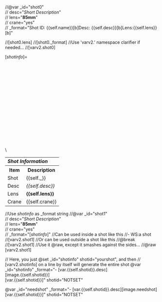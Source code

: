 //@var _id="shot0" \
//     desc="*Short Description*" \
//     lens="**85mm**" \
//     crane="yes" \
//     _format="Shot ID: {{self.name}}[b]Desc: {{self.desc}}[b]Lens:{{self.lens}}[b]"

//[shot0.lens]
//[shot0._format]
//Use 'varv2.' namespace clarifier if needed...
//[varv2.shot0]

[_shotinfo_]=<table class="shotinfo">\
    <tr>\
        <td class="center" colspan="2">***Shot Information***</td>\
    </tr>\
    <tr>\
        <th class="item">Item</th><th class="desc">Description</th>\
    </tr>\
    <tr>\
        <td class="item">Shot</td><td class="desc">{{self._}}</td>\
    </tr>\
    <tr>\
        <td class="item">Desc</td><td>*{{self.desc}}*</td>\
    </tr>\
    <tr>\
        <td class="item">Lens</td><td>**{{self.lens}}**</td>\
    </tr>\
    <tr>\
        <td class="item">Crane</td><td>{{self.crane}}</td>\
    </tr>\
</table>

//Use _shotinfo_ as _format string
//@var _id="shot1" \
//     desc="*Short Description*" \
//     lens="**85mm**" \
//     crane="yes" \
//     _format="[_shotinfo_]"
//Can be used inside a shot like this
//- WS:a shot
//[varv2.shot1]
//Or can be used outside a shot like this
//@break
//[varv2.shot1]
//Use it @raw, except it smashes against the sides...
//@raw [varv2.shot1]

// Here, you just @set _id="shotinfo" shotid="yourshot", and then
// [varv2.shotinfo] on a line by itself will generate the entire shot
@var _id="shotinfo" _format="- [var.{{self.shotid}}.desc]<br />[image.{{self.shotid}}]<br />[var.{{self.shotid}}]" shotid="NOTSET"

@var _id="needshot" _format="- [var.{{self.shotid}}.desc][image.needshot]<br />[var.{{self.shotid}}]" shotid="NOTSET"
